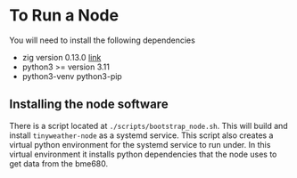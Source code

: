 # To Run a Node 

You will need to install the following dependencies

- zig version 0.13.0 [link](https://ziglang.org/learn/getting-started/)
- python3 >= version 3.11
- python3-venv python3-pip
 
## Installing the node software

There is a script located at `./scripts/bootstrap_node.sh`. This will build and install `tinyweather-node` as a systemd service. This script also creates a virtual python environment for the systemd service to run under. In this virtual environment it installs python dependencies that the node uses to get data from the bme680.  
